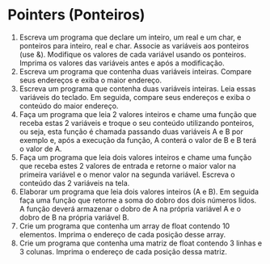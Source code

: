 # Pointers (Ponteiros)

1. Escreva um programa que declare um inteiro, um real e um char,
e ponteiros para inteiro, real e char. Associe as variáveis aos
ponteiros (use &). Modifique os valores de cada variável usando
os ponteiros. Imprima os valores das variáveis antes e após a
modificação.
2. Escreva um programa que contenha duas variáveis inteiras.
Compare seus endereços e exiba o maior endereço.
3. Escreva um programa que contenha duas variáveis inteiras. Leia
essas variáveis do teclado. Em seguida, compare seus endereços
e exiba o conteúdo do maior endereço.
4. Faça um programa que leia 2 valores inteiros e chame uma
função que receba estas 2 variáveis e troque o seu conteúdo
utilizando ponteiros, ou seja, esta função é chamada passando
duas variáveis A e B por exemplo e, após a execução da função,
A conterá o valor de B e B terá o valor de A.
5. Faça um programa que leia dois valores inteiros e chame uma
função que receba estes 2 valores de entrada e retorne o maior
valor na primeira variável e o menor valor na segunda variável.
Escreva o conteúdo das 2 variáveis na tela.
6. Elaborar um programa que leia dois valores inteiros (A e B). Em
seguida faça uma função que retorne a soma do dobro dos dois
números lidos. A função deverá armazenar o dobro de A na
própria variável A e o dobro de B na própria variável B.
7. Crie um programa que contenha um array de float contendo 10
elementos. Imprima o endereço de cada posição desse array.
8. Crie um programa que contenha uma matriz de float contendo 3
linhas e 3 colunas. Imprima o endereço de cada posição dessa
matriz.